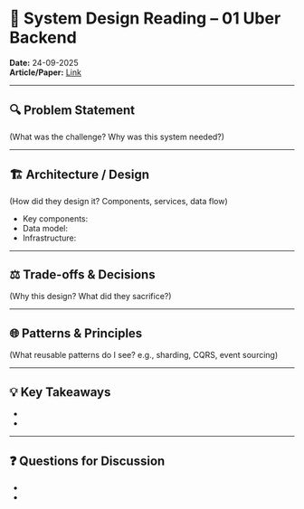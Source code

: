 # 📝 System Design Reading – 01 Uber Backend

**Date:** 24-09-2025  
**Article/Paper:** [Link]({{url}})  

---

## 🔍 Problem Statement
(What was the challenge? Why was this system needed?)

---

## 🏗 Architecture / Design
(How did they design it? Components, services, data flow)

- Key components:
- Data model:
- Infrastructure:

---

## ⚖️ Trade-offs & Decisions
(Why this design? What did they sacrifice?)

---

## 🌐 Patterns & Principles
(What reusable patterns do I see? e.g., sharding, CQRS, event sourcing)

---

## 💡 Key Takeaways
-  
-  

---

## ❓ Questions for Discussion
-  
-  


